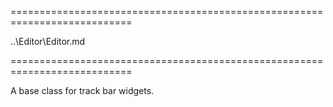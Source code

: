 <!--**
/*-------------------------------------------
    Auto-generated file. Do not modify.
-------------------------------------------

**-->
===========================================================================
<!--hidden--><!--/hidden-->
<!--inherits-->..\Editor\Editor.md<!--/inherits-->
===========================================================================

<!--shortDescription-->
A base class for track bar widgets.
<!--/shortDescription-->

<!--fullDescription-->

<!--/fullDescription-->
